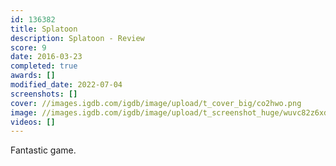```yaml
---
id: 136382
title: Splatoon
description: Splatoon - Review
score: 9
date: 2016-03-23
completed: true
awards: []
modified_date: 2022-07-04
screenshots: []
cover: //images.igdb.com/igdb/image/upload/t_cover_big/co2hwo.png
image: //images.igdb.com/igdb/image/upload/t_screenshot_huge/wuvc82z6xdpxgggqmw7y.jpg
videos: []
---
```

Fantastic game. 